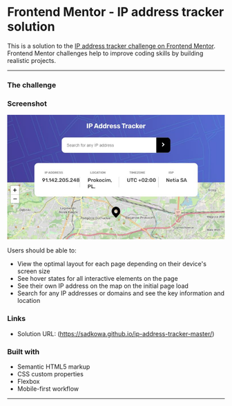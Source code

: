 # Frontend Mentor - IP address tracker solution

This is a solution to the [IP address tracker challenge on Frontend Mentor](https://www.frontendmentor.io/challenges/ip-address-tracker-I8-0yYAH0). Frontend Mentor challenges help to improve coding skills by building realistic projects. 

---

### The challenge

### Screenshot

![](./images/Screen.JPG)

Users should be able to:

- View the optimal layout for each page depending on their device's screen size
- See hover states for all interactive elements on the page
- See their own IP address on the map on the initial page load
- Search for any IP addresses or domains and see the key information and location

### Links

- Solution URL: (https://sadkowa.github.io/ip-address-tracker-master/)

### Built with

- Semantic HTML5 markup
- CSS custom properties
- Flexbox
- Mobile-first workflow

---
